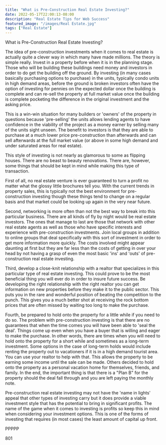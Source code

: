 ```yaml
---
title: "What is Pre-Construction Real Estate Investing?"
date: 2022-05-17T22:00:13-08:00
description: "Real Estate Tips for Web Success"
featured_image: "/images/Real Estate.jpg"
tags: ["Real Estate"]
---
```


What is Pre-Construction Real Estate Investing?

The idea of pre-construction investments when it comes to real estate is actually quite a clever way in which many have made millions. The theory is simple really. Invest in a property before when it is in the planning stage. Those who will be building these buildings need money and investors in order to do get the building off the ground. By investing (in many cases basically purchasing options to purchase) in the units, typically condo units in high demand areas, before the ground is broken investors often have the option of investing for pennies on the expected dollar once the building is complete and can re-sell the property at full market value once the building is complete pocketing the difference in the original investment and the asking price.

This is a win-win situation for many builders or 'owners' of the property in questions because 'pre-selling' the units allows lending agents to have confidence in the viability of the project as a money earner by selling many of the units sight unseen. The benefit to investors is that they are able to purchase at a much lower price pre-construction than afterwards and can sell afterwards at the full market value (or above in some high demand and under saturated areas for real estate). 

This style of investing is not nearly as glamorous to some as flipping houses. There are no beast to beauty renovations. There are, however, some things that should be kept in mind while making this type of transaction. 

First of all, no real estate venture is ever guaranteed to turn a profit no matter what the glossy little brochures tell you. With the current trends in property sales, this is typically not the best environment for pre-construction investing though these things tend to change on a regular basis and that market could be looking up again in the very near future.

Second, networking is more often than not the best way to break into this particular business. There are all kinds of fly by night would be real estate investors. The ones that manage to last are those that network with other real estate agents as well as those who have specific interests and experience with pre-construction investments. Join local groups in addition to online groups that deal specifically with this sort of investment in order to get more information more quickly. The costs involved might appear daunting at first but they are far less than the costs of getting in over your head by not having a grasp of even the most basic 'ins' and 'outs' of pre-construction real estate investing.

Third, develop a close-knit relationship with a realtor that specializes in this particular type of real estate investing. This could prove to be the most beneficial thing you will ever do in order to insure future success. Be developing the right relationship with the right realtor you can get information on new properties before they make it to the public sector. This puts you in the rare and wonderful position of beating the competition to the punch. This gives you a much better shot at receiving the rock bottom prices that are often missed by waiting too long to make the purchase.

Fourth, be prepared to hold onto the property for a little while if you need to do so. The problem with pre-construction investing is that there are no guarantees that when the time comes you will have been able to 'seal the deal'. Things come up even when you have a buyer that is willing and eager to make the purchase. In other words, there are times when you will need to hold onto the property for a short while and sometimes as a long-term investment. Some options in the case of long-term holds would include renting the property out to vacationers if it is in a high demand tourist area. You can use your realtor to help with that. This allows the property to be earning some income until the sale can be made. Others decided to hold onto the property as a personal vacation home for themselves, friends, and family. In the end, the important thing is that there is a "Plan B" for the property should the deal fall through and you are left paying the monthly note.

Pre-construction real estate investing may not have the 'name in lights' appeal that other types of investing carry but it does provide a viable investment style that has the potential to bring in significant profits. The name of the game when it comes to investing is profits so keep this in mind when considering your investment options. This is one of the forms of investing that requires (in most cases) the least amount of capital up front.

PPPPP

801



